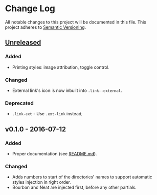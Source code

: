 # Change Log

All notable changes to this project will be documented in this file.
This project adheres to [Semantic Versioning](http://semver.org/).





## [Unreleased]


### Added
 - Printing styles: image attribution, toggle control.


### Changed
 - External link's icon is now inbuilt into `.link--external`.


### Deprecated
 - `.link-ext` - Use `.ext-link` instead;





## v0.1.0 - 2016-07-12


### Added
 - Proper documentation (see [README.md](https://github.com/victoriauniversity/vic-styles/blob/master/README.md)).


### Changed
 - Adds numbers to start of the directories' names to support automatic styles injection in right order.
 - Bourbon and Neat are injected first, before any other partials.



[Unreleased]: https://github.com/victoriauniversity/vic-styles/compare/v0.1.0...dev
